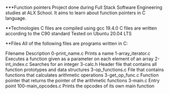 ***Function pointers
Project done during Full Stack Software Engineering studies at ALX School. It aims to learn about function pointers in C language.

**Technologies
C files are compiled using gcc 19.4.0
C files are written according to the C90 standard
Tested on Ubuntu 20.04 LTS


**Files
All of the following files are programs written in C:

Filename	        Description
0-print_name.c	        Prints a name
1-array_iterator.c	Executes a function given as a parameter on each element of an array
2-int_index.c	        Searches for an integer
3-calc.h	        Header file that contains all function prototypes and data structures
3-op_functions.c	File that contains functions that calculates arithmetic operations
3-get_op_func.c	        Function pointer that returns the pointer of the arithmetic functions
3-main.c	        Entry point
100-main_opcodes.c	Prints the opcodes of its own main function
